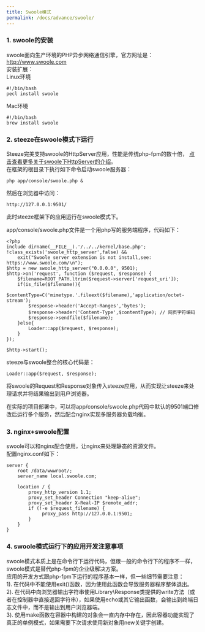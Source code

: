 ```yaml
---
title: Swoole模式
permalink: /docs/advance/swoole/
---
```


### 1. swoole的安装
swoole面向生产环境的PHP异步网络通信引擎，官方网址是：<a href="http://www.swoole.com" target="_blank">http://www.swoole.com</a>   
安装扩展：   
Linux环境

```
#!/bin/bash
pecl install swoole
```
Mac环境

```
#!/bin/bash
brew install swoole
```


### 2. steeze在swoole模式下运行

Steeze完美支持swoole的HttpServer应用，性能是传统php-fpm的数十倍，
<a href="https://wiki.swoole.com/wiki/page/326.html" target="_blank">点击查看更多关于swoole下HttpServer的介绍</a>。   
在框架的根目录下执行如下命令启动swoole服务器：

```
php app/console/swoole.php & 
```
然后在浏览器中访问：

```
http://127.0.0.1:9501/  
```
此时steeze框架下的应用运行在swoole模式下。

app/console/swoole.php文件是一个用php写的服务端程序，代码如下：

```
<?php
include dirname(__FILE__).'/../../kernel/base.php';
!class_exists('swoole_http_server',false) && 
	exit("Swoole server extension is not install,see: https://www.swoole.com/\n");
$http = new swoole_http_server("0.0.0.0", 9501);
$http->on('request', function ($request, $response) {
	$filename=ROOT_PATH.ltrim($request->server['request_uri']);
	if(is_file($filename)){
		$contentType=C('mimetype.'.fileext($filename),'application/octet-stream');
		$response->header('Accept-Ranges','bytes');
		$response->header('Content-Type',$contentType); // 网页字符编码
		$response->sendfile($filename);
	}else{
		Loader::app($request, $response);
	}
});
	
$http->start();
```
steeze与swoole整合的核心代码是：

```
Loader::app($request, $response);
```
将swoole的Request和Response对象传入steeze应用，从而实现让steeze来处理请求并将结果输出到用户浏览器。 
   
在实际的项目部署中，可以将app/console/swoole.php代码中默认的9501端口修改后运行多个服务，然后配合nginx实现多服务器负载均衡。

### 3. nginx+swoole配置
swoole可以和nginx配合使用，让nginx来处理静态的资源文件。   
配置nginx.conf如下：

```
server {
    root /data/wwwroot/;
    server_name local.swoole.com;

    location / {
        proxy_http_version 1.1;
        proxy_set_header Connection "keep-alive";
        proxy_set_header X-Real-IP $remote_addr;
        if (!-e $request_filename) {
             proxy_pass http://127.0.0.1:9501;
        }
    }
}
```

### 4. swoole模式运行下的应用开发注意事项
swoole模式本质上是在命令行下运行代码，但跟一般的命令行下的程序不一样，swoole模式是替代php-fpm的企业级解决方案。  
应用的开发方式跟php-fpm下运行的程序基本一样，但一些细节需要注意：  
1). 在代码中不能使用exit()函数，因为使用此函数会导致服务器程序整体退出。   
2). 在代码中向浏览器输出字符串使用Library\Response类提供的write方法（或者在控制器中直接返回字符串），如果使用echo或其它输出函数，会输出到终端日志文件中，而不是输出到用户浏览器端。   
3). 使用make函数在容器中构建的对象会一直内存中存在，因此容器功能实现了真正的单例模式，如果需要下次请求使用新对象用new关键字创建。  


